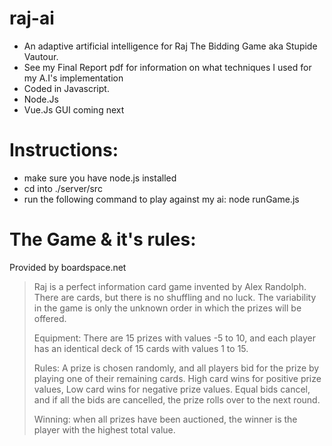 # raj-ai
* An adaptive artificial intelligence for Raj The Bidding Game aka Stupide Vautour.
* See my Final Report pdf for information on what techniques I used for my A.I's implementation 
* Coded in Javascript.
* Node.Js
* Vue.Js GUI coming next

# Instructions:
* make sure you have node.js installed
* cd into ./server/src
* run the following command to play against my ai: node runGame.js

# The Game & it's rules:
Provided by boardspace.net
> Raj is a perfect information card game invented by Alex Randolph.  There are cards, but there is no shuffling and no luck.  The variability in the game is only the unknown order in which the prizes will be offered.
>
>Equipment: There are 15 prizes with values -5 to 10, and each player has an identical deck of 15 cards with values 1 to 15. 
>
>Rules: A prize is chosen randomly, and all players bid for the prize by playing one of their remaining cards.  High card wins for positive prize values, Low card wins for negative prize values.   Equal bids cancel, and if all the bids are cancelled, the prize rolls over to the next round.
>
>Winning: when all prizes have been auctioned, the winner is the player with the highest total value.

